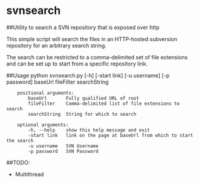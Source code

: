 svnsearch
=========

##Utility to search a SVN repository that is exposed over http


This simple script will search the files in an HTTP-hosted subversion repository for an arbitrary search string.

The search can be restricted to a comma-delimited set of file extensions and can be set up to start from a specific repository link.

##Usage
		python svnsearch.py [-h] [-start link] [-u username] [-p password] baseUrl fileFilter searchString

		positional arguments:
		    baseUrl       Fully qualified URL of root
            fileFilter    Comma-delimited list of file extensions to search
            searchString  String for which to search

        optional arguments:
            -h, --help    show this help message and exit
            -start link   link on the page at baseUrl from which to start the search
            -u username   SVN Username
            -p password   SVN Password


##TODO:
- Multithread